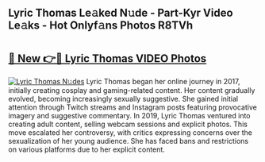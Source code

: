 ## Lyric Thomas Le𝚊ked N𝚞de - Part-Kyr Video Le𝚊ks - Hot Onlyf𝚊ns Photos R8TVh

# <h2><a href="http://ab92523.deff.icu/?id=Lyric+Thomas">🔗 New 👉🔴 Lyric Thomas VIDEO Photos</a></h2>

[![Lyric Thomas N𝚞des](https://i.imgur.com/rIISA9y.gif)](http://ab92523.deff.icu/?id=Lyric+Thomas)
Lyric Thomas began her online journey in 2017, initially creating cosplay and gaming-related content. Her content gradually evolved, becoming increasingly sexually suggestive. She gained initial attention through Twitch streams and Instagram posts featuring provocative imagery and suggestive commentary. In 2019, Lyric Thomas ventured into creating adult content, selling webcam sessions and explicit photos. This move escalated her controversy, with critics expressing concerns over the sexualization of her young audience. She has faced bans and restrictions on various platforms due to her explicit content.
